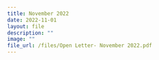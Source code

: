 ```yaml
---
title: November 2022
date: 2022-11-01
layout: file
description: ""
image: ""
file_url: /files/Open Letter- November 2022.pdf
---
```

